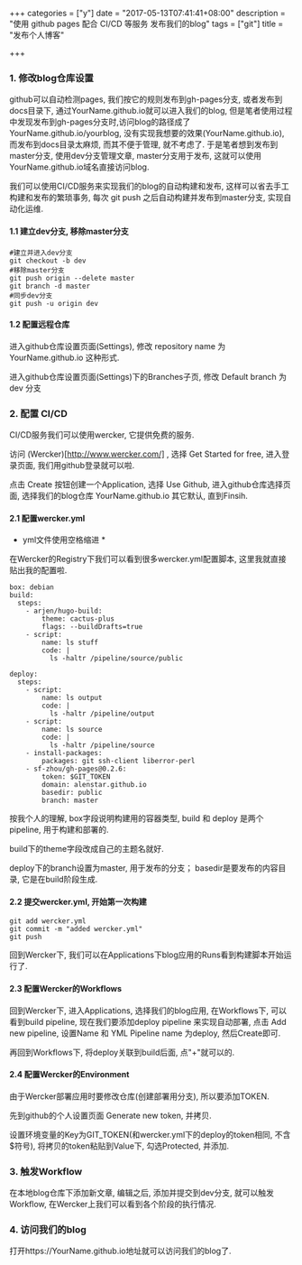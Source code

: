 +++
categories = ["y"]
date = "2017-05-13T07:41:41+08:00"
description = "使用 github pages 配合 CI/CD 等服务 发布我们的blog"
tags = ["git"]
title = "发布个人博客"

+++

### 1. 修改blog仓库设置
github可以自动检测pages, 我们按它的规则发布到gh-pages分支, 或者发布到docs目录下, 通过YourName.github.io就可以进入我们的blog, 但是笔者使用过程中发现发布到gh-pages分支时,访问blog的路径成了YourName.github.io/yourblog, 没有实现我想要的效果(YourName.github.io), 而发布到docs目录太麻烦, 而其不便于管理, 就不考虑了. 于是笔者想到发布到master分支, 使用dev分支管理文章, master分支用于发布, 这就可以使用YourName.github.io域名直接访问blog.  

我们可以使用CI/CD服务来实现我们的blog的自动构建和发布, 这样可以省去手工构建和发布的繁琐事务, 每次 git push 之后自动构建并发布到master分支, 实现自动化运维.

#### 1.1 建立dev分支, 移除master分支
```
#建立并进入dev分支
git checkout -b dev
#移除master分支
git push origin --delete master
git branch -d master
#同步dev分支
git push -u origin dev
```

#### 1.2 配置远程仓库
进入github仓库设置页面(Settings), 修改 repository name 为 YourName.github.io 这种形式. 

进入github仓库设置页面(Settings)下的Branches子页, 修改 Default branch 为 dev 分支  

### 2. 配置 CI/CD 
CI/CD服务我们可以使用wercker, 它提供免费的服务. 

访问 (Wercker)[http://www.wercker.com/] , 选择 Get Started for free, 进入登录页面, 我们用github登录就可以啦. 

点击 Create 按钮创建一个Application, 选择 Use Github, 进入github仓库选择页面, 选择我们的blog仓库 YourName.github.io  其它默认, 直到Finsih.  

#### 2.1 配置wercker.yml  
* yml文件使用空格缩进 *

在Wercker的Registry下我们可以看到很多wercker.yml配置脚本, 这里我就直接贴出我的配置啦.  
```
box: debian
build:
  steps:
    - arjen/hugo-build:
        theme: cactus-plus
        flags: --buildDrafts=true
    - script:
        name: ls stuff
        code: |
          ls -haltr /pipeline/source/public

deploy:
  steps:
    - script:
        name: ls output
        code: |
          ls -haltr /pipeline/output
    - script:
        name: ls source
        code: |
          ls -haltr /pipeline/source
    - install-packages:
        packages: git ssh-client liberror-perl
    - sf-zhou/gh-pages@0.2.6:
        token: $GIT_TOKEN
        domain: alenstar.github.io
        basedir: public
        branch: master

```

按我个人的理解, box字段说明构建用的容器类型, build 和 deploy 是两个pipeline, 用于构建和部署的.  

build下的theme字段改成自己的主题名就好.  

deploy下的branch设置为master, 用于发布的分支； basedir是要发布的内容目录, 它是在build阶段生成.  

#### 2.2 提交wercker.yml, 开始第一次构建  
```
git add wercker.yml 
git commit -m "added wercker.yml"
git push
```   

回到Wercker下, 我们可以在Applications下blog应用的Runs看到构建脚本开始运行了. 

#### 2.3 配置Wercker的Workflows  
回到Wercker下, 进入Applications, 选择我们的blog应用, 在Workflows下, 可以看到build pipeline, 现在我们要添加deploy pipeline 来实现自动部署, 点击 Add new pipeline, 设置Name 和 YML Pipeline name 为deploy, 然后Create即可.  

再回到Workflows下, 将deploy关联到build后面, 点"+"就可以的.  

#### 2.4 配置Wercker的Environment  
由于Wercker部署应用时要修改仓库(创建部署用分支), 所以要添加TOKEN.  

先到github的个人设置页面 Generate new token, 并拷贝.  

设置环境变量的Key为GIT_TOKEN(和wercker.yml下的deploy的token相同, 不含$符号), 将拷贝的token粘贴到Value下, 勾选Protected, 并添加.  

### 3. 触发Workflow 
在本地blog仓库下添加新文章, 编辑之后, 添加并提交到dev分支, 就可以触发Workflow, 在Wercker上我们可以看到各个阶段的执行情况.  

### 4. 访问我们的blog 
打开https://YourName.github.io地址就可以访问我们的blog了.  

